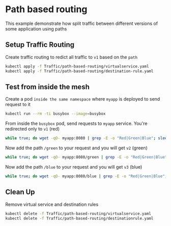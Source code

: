 # Path based routing
This example demonstrate how split traffic between different versions of some application using paths


## Setup Traffic Routing

Create traffic routing to redict all traffic to `v1` based on the `path`

```bash
kubectl apply -f Traffic/path-based-routing/virtualservice.yaml
kubectl apply -f Traffic/path-based-routing/destination-rule.yaml
```


## Test from inside the mesh

Create a pod `inside the same namespace` where `myapp` is deployed to send request to it
```bash
kubectl run --rm -ti busybox --image=busybox
```

From inside the `busybox` pod, send requests to `myapp` service. You're redirected only to `v1` (red)
```bash
while true; do wget -qO- myapp:8080 | grep -E -o "Red|Green|Blue"; sleep 1; done;
```

Now add the path `/green` to your request and you will get `v2` (green)
```bash
while true; do wget -qO- myapp:8080/green | grep -E -o "Red|Green|Blue"; sleep 1; done;
```

Now add the path `/blue` to your request and you will get `v3` (blue)
```bash
while true; do wget -qO- myapp:8080/blue | grep -E -o "Red|Green|Blue"; sleep 1; done;
```


## Clean Up
Remove virtual service and destination rules
```bash
kubectl delete -f Traffic/path-based-routing/virtualservice.yaml
kubectl delete -f Traffic/path-based-routing/destinationrule.yaml
```

